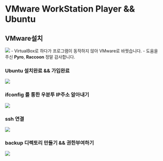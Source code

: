 # VMware WorkStation Player && Ubuntu

## VMware설치

<img src="https://i.ibb.co/2dJFPfS/vmware.jpg">
- VirtualBox로 하다가 프로그램이 동작하지 않아 VMware로 바꿧습니다.
- 도움을 주신 <strong>Pyro</strong>, <strong>Raccoon</strong> 정말 감사합니다.

### Ubuntu 설치완료 && 가입완료

<img src="https://i.ibb.co/Mf8nWpf/6.jpg">

### ifconfig 를 통한 우분투 IP주소 알아내기

<img src="https://i.ibb.co/bB65Gd5/ifconfig.jpg">

### ssh 연결

<img src="https://i.ibb.co/8B7qVBP/ssh.jpg">

### backup 디렉토리 만들기 && 권한부여하기

<img src="https://i.ibb.co/YB7dTdB/chmod.jpg">
